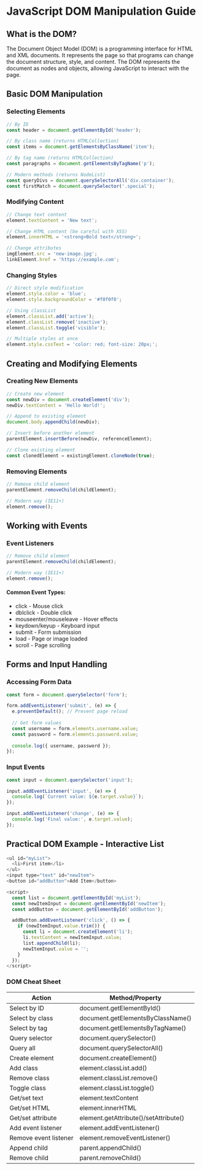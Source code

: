# JavaScript DOM Manipulation Guide

## What is the DOM?
The Document Object Model (DOM) is a programming interface for HTML and XML documents. It represents the page so that programs can change the document structure, style, and content. The DOM represents the document as nodes and objects, allowing JavaScript to interact with the page.

## Basic DOM Manipulation

### Selecting Elements
```javascript
// By ID
const header = document.getElementById('header');

// By class name (returns HTMLCollection)
const items = document.getElementsByClassName('item');

// By tag name (returns HTMLCollection)
const paragraphs = document.getElementsByTagName('p');

// Modern methods (returns NodeList)
const queryDivs = document.querySelectorAll('div.container');
const firstMatch = document.querySelector('.special');
```

### Modifying Content
```javascript
// Change text content
element.textContent = 'New text';

// Change HTML content (be careful with XSS)
element.innerHTML = '<strong>Bold text</strong>';

// Change attributes
imgElement.src = 'new-image.jpg';
linkElement.href = 'https://example.com';
```

### Changing Styles
```javascript
// Direct style modification
element.style.color = 'blue';
element.style.backgroundColor = '#f0f0f0';

// Using classList
element.classList.add('active');
element.classList.remove('inactive');
element.classList.toggle('visible');

// Multiple styles at once
element.style.cssText = 'color: red; font-size: 20px;';
```
## Creating and Modifying Elements
### Creating New Elements
```javascript
// Create new element
const newDiv = document.createElement('div');
newDiv.textContent = 'Hello World!';

// Append to existing element
document.body.appendChild(newDiv);

// Insert before another element
parentElement.insertBefore(newDiv, referenceElement);

// Clone existing element
const clonedElement = existingElement.cloneNode(true);
```

### Removing Elements
```javascript
// Remove child element
parentElement.removeChild(childElement);

// Modern way (IE11+)
element.remove();
```

## Working with Events
### Event Listeners
```javascript
// Remove child element
parentElement.removeChild(childElement);

// Modern way (IE11+)
element.remove();
```

#### Common Event Types:
- click - Mouse click
- dblclick - Double click
- mouseenter/mouseleave - Hover effects
- keydown/keyup - Keyboard input
- submit - Form submission
- load - Page or image loaded
- scroll - Page scrolling

## Forms and Input Handling
### Accessing Form Data
```javascript
const form = document.querySelector('form');

form.addEventListener('submit', (e) => {
  e.preventDefault(); // Prevent page reload
  
  // Get form values
  const username = form.elements.username.value;
  const password = form.elements.password.value;
  
  console.log({ username, password });
});
```
### Input Events

```javascript
const input = document.querySelector('input');

input.addEventListener('input', (e) => {
  console.log(`Current value: ${e.target.value}`);
});

input.addEventListener('change', (e) => {
  console.log('Final value:', e.target.value);
});
```

## Practical DOM Example - Interactive List

```javascript
<ul id="myList">
  <li>First item</li>
</ul>
<input type="text" id="newItem">
<button id="addButton">Add Item</button>

<script>
  const list = document.getElementById('myList');
  const newItemInput = document.getElementById('newItem');
  const addButton = document.getElementById('addButton');

  addButton.addEventListener('click', () => {
    if (newItemInput.value.trim()) {
      const li = document.createElement('li');
      li.textContent = newItemInput.value;
      list.appendChild(li);
      newItemInput.value = '';
    }
  });
</script>
```

### DOM Cheat Sheet

|Action|Method/Property|
|---|---|
|Select by ID|document.getElementById()|
|Select by class|document.getElementsByClassName()|
|Select by tag|document.getElementsByTagName()|
|Query selector|document.querySelector()|
|Query all|document.querySelectorAll()|
|Create element|document.createElement()|
|Add class|element.classList.add()|
|Remove class|element.classList.remove()|
|Toggle class|element.classList.toggle()|
|Get/set text|element.textContent|
|Get/set HTML|element.innerHTML|
|Get/set attribute|element.getAttribute()/setAttribute()|
|Add event listener|element.addEventListener()|
|Remove event listener|element.removeEventListener()|
|Append child|parent.appendChild()|
|Remove child|parent.removeChild()|